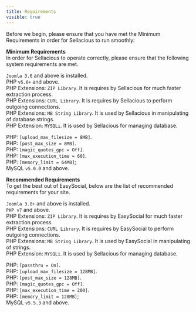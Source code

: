 ```yaml
---
title: Requirements
visible: true
---
```


Before we begin, please ensure that you have met the Minimum Requirements in order for Sellacious to run smoothly:

**Minimum Requirements**<br>
In order for Sellacious to operate correctly, please ensure that the following system requirements are met.<br>

`Joomla 3.6` and above is installed.<br>
PHP `v5.6+` and above.<br>
PHP Extensions: `ZIP Library`. It is requires by Sellacious for much faster extraction process.<br>
PHP Extensions: `CURL Library`. It is requires by Sellacious to perform outgoing connections.<br>
PHP Extensions: `MB String Library`. It is used by Sellacious in manipulating of database strings.<br>
PHP Extension: `MYSQLi`. It is used by Sellacious for managing database.<br>

PHP: `[upload_max_filesize = 8MB]`.<br>
PHP: `[post_max_size = 8MB]`.<br>
PHP: `[magic_quotes_gpc = Off]`.<br>
PHP: `[max_execution_time = 60]`.<br>
PHP: `[memory_limit = 64MB]`;<br>
MySQL `v5.0.0` and above.<br>


**Recommended Requirements**<br>
To get the best out of EasySocial, below are the list of recommended requirements for your site.<br>

`Joomla 3.8+` and above is installed.<br>
`PHP v7` and above.<br>
PHP Extensions: `ZIP Library`. It is requires by EasySocial for much faster extraction process.<br>
PHP Extensions: `CURL Library`. It is requires by EasySocial to perform outgoing connections.<br>
PHP Extensions: `MB String Library`. It is used by EasySocial in manipulating of strings.<br>
PHP Extension: `MYSQLi`. It is used by Sellacious for managing database.<br>

PHP: `[passthru = On]`.<br>
PHP: `[upload_max_filesize = 128MB]`.<br>
PHP: `[post_max_size = 128MB]`.<br>
PHP: `[magic_quotes_gpc = Off]`.<br>
PHP: `[max_execution_time = 200]`.<br>
PHP: `[memory_limit = 128MB]`;<br>
MySQL `v5.5.3` and above.<br>


